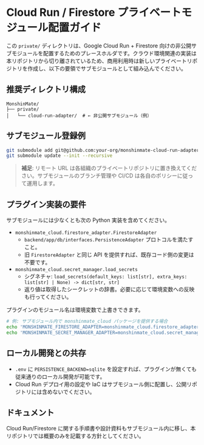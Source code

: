# Cloud Run / Firestore プライベートモジュール配置ガイド

この `private/` ディレクトリは、Google Cloud Run + Firestore 向けの非公開サブモジュールを配置するためのプレースホルダです。クラウド環境関連の実装は本リポジトリから切り離されているため、商用利用時は新しいプライベートリポジトリを作成し、以下の要領でサブモジュールとして組み込んでください。

## 推奨ディレクトリ構成

```text
MonshinMate/
├── private/
│   └── cloud-run-adapter/  # ← 非公開サブモジュール（例）
```

## サブモジュール登録例

```bash
git submodule add git@github.com:your-org/monshinmate-cloud-run-adapter.git private/cloud-run-adapter
git submodule update --init --recursive
```

> **補足**: リモート URL は各組織のプライベートリポジトリに置き換えてください。サブモジュールのブランチ管理や CI/CD は各自のポリシーに従って運用します。

## プラグイン実装の要件

サブモジュールには少なくとも次の Python 実装を含めてください。

- `monshinmate_cloud.firestore_adapter.FirestoreAdapter`
  - `backend/app/db/interfaces.PersistenceAdapter` プロトコルを満たすこと。
  - 旧 `FirestoreAdapter` と同じ API を提供すれば、既存コード側の変更は不要です。
- `monshinmate_cloud.secret_manager.load_secrets`
  - シグネチャ: `load_secrets(default_keys: list[str], extra_keys: list[str] | None) -> dict[str, str]`
  - 返り値は取得したシークレットの辞書。必要に応じて環境変数への反映も行ってください。

プラグインのモジュール名は環境変数で上書きできます。

```bash
# 例: サブモジュール内で monshinmate_cloud パッケージを提供する場合
echo 'MONSHINMATE_FIRESTORE_ADAPTER=monshinmate_cloud.firestore_adapter:FirestoreAdapter' >> backend/.env
echo 'MONSHINMATE_SECRET_MANAGER_ADAPTER=monshinmate_cloud.secret_manager:load_secrets' >> backend/.env
```

## ローカル開発との共存

- `.env` に `PERSISTENCE_BACKEND=sqlite` を設定すれば、プラグインが無くても従来通りのローカル開発が可能です。
- Cloud Run デプロイ用の設定や IaC はサブモジュール側に配置し、公開リポジトリには含めないでください。

## ドキュメント

Cloud Run/Firestore に関する手順書や設計資料もサブモジュール内に移し、本リポジトリでは概要のみを記載する方針としてください。
